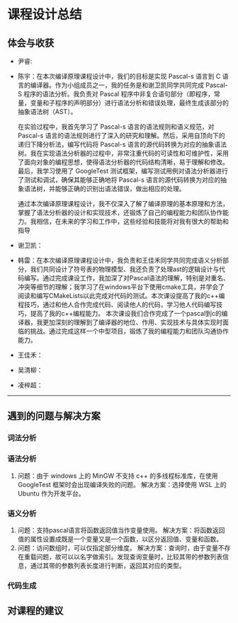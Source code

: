 # 课程设计总结

## 体会与收获

- 尹睿:

- 陈宇：在本次编译原理课程设计中，我们的目标是实现 Pascal-s 语言到 C 语言的编译器。作为小组成员之一，我的任务是和谢卫凯同学共同完成 Pascal-S 程序的语法分析。我负责对 Pascal 程序中非复合语句部分（即程序，常量，变量和子程序的声明部分）进行语法分析和错误处理，最终生成该部分的抽象语法树（AST）。

    在实验过程中，我首先学习了 Pascal-s 语言的语法规则和语义规范，对 Pascal-s 语言的语法规则进行了深入的研究和理解。然后，采用自顶向下的递归下降分析法，编写代码将 Pascal-s 语言的源代码转换为对应的抽象语法树。我在实现语法分析器的过程中，非常注重代码的可读性和可维护性，采用了面向对象的编程思想，使得语法分析器的代码结构清晰，易于理解和修改。最后，我学习使用了 GoogleTest 测试框架，编写测试用例对语法分析器进行了测试和调试，确保其能够正确地将 Pascal-s 语言的源代码转换为对应的抽象语法树，并能够正确的识别出语法错误，做出相应的处理。

    通过本次编译原理课程设计，我不仅深入了解了编译原理的基本原理和方法，掌握了语法分析器的设计和实现技术，还锻炼了自己的编程能力和团队协作能力。我相信，在未来的学习和工作中，这些经验和技能将对我有很大的帮助和指导
    
- 谢卫凯：

- 韩雷：在本次编译原理课程设计中，我负责和王佳禾同学共同完成语义分析部分，我们共同设计了符号表的物理模型、我还负责了处理ast的逻辑设计与代码编写。通过完成课设工作，我加深了对Pascal语法的理解，特别是对重名、冲突等细节的理解；我学习了在windows平台下使用cmake工具，并学会了阅读和编写CMakeLists以此完成对代码的测试。本次课设提高了我的c++编程技巧，通过和他人合作完成代码、阅读他人的代码，学习他人代码编写技巧，提高了我的c++编程能力。
    本次课设我们合作完成了一个pascal到c的编译器，我更加深刻的理解到了编译器的地位、作用、实现技术与具体实现时面临的挑战。通过完成这样一个中型项目，锻炼了我的编程能力和团队沟通协作能力。

- 王佳禾：

- 吴清柳：

- 凌梓超：

---

## 遇到的问题与解决方案

### 词法分析



### 语法分析

1. 问题：由于 windows 上的 MinGW 不支持 c++ 的多线程标准库，在使用 GoogleTest 框架时会出现编译失败的问题。
   解决方案：选择使用 WSL 上的 Ubuntu 作为开发平台。

### 语义分析

1. 问题：支持pascal语言将函数返回值当作变量使用。
   解决方案：将函数返回值的属性设置成既是一个变量又是一个函数，以区分返回值、变量和函数。
2. 问题：访问数组时，可以仅指定部分维度。
   解决方案：查询时，由于变量不存在重载问题，故可以以名字做索引。发现查询变量时，比较其带的参数列表信息，通过其带的参数列表长度进行判断，返回其对应的类型。

### 代码生成



## 对课程的建议